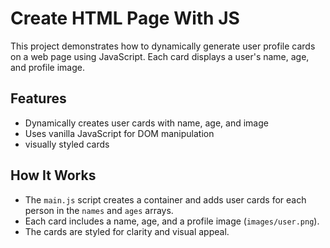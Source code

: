 # Create HTML Page With JS

This project demonstrates how to dynamically generate user profile cards on a web page using JavaScript. 
Each card displays a user's name, age, and profile image.

## Features
- Dynamically creates user cards with name, age, and image
- Uses vanilla JavaScript for DOM manipulation
- visually styled cards

## How It Works
- The `main.js` script creates a container and adds user cards for each person in the `names` and `ages` arrays.
- Each card includes a name, age, and a profile image (`images/user.png`).
- The cards are styled for clarity and visual appeal.
